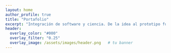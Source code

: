 ```yaml
---
layout: home
author_profile: true
title: "Portafolio"
excerpt: "Integración de software y ciencia. De la idea al prototipo funcional."
header:
  overlay_color: "#000"
  overlay_filter: "0.25"
  overlay_image: /assets/images/header.png   # tu banner
---
```

